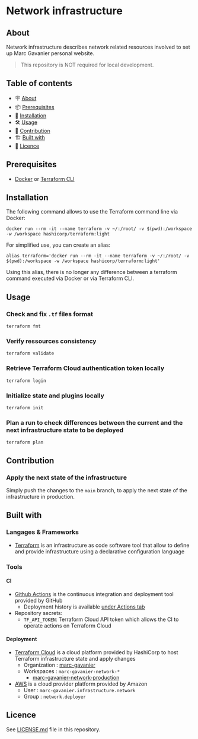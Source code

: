# Network infrastructure

## About

Network infrastructure describes network related resources involved to set up Marc Gavanier personal website.

> This repository is NOT required for local development.

## Table of contents

- 🪧 [About](#about)
- 📦 [Prerequisites](#prerequisites)
- 🚀 [Installation](#installation)
- 🛠️ [Usage](#usage)
- 🤝 [Contribution](#contribution)
- 🏗️ [Built with](#built-with)
- 📝 [Licence](#licence)

## Prerequisites

- [Docker](https://www.docker.com/) or [Terraform CLI](https://www.terraform.io/cli)

## Installation

The following command allows to use the Terraform command line via Docker:
```shell
docker run --rm -it --name terraform -v ~/:/root/ -v $(pwd):/workspace -w /workspace hashicorp/terraform:light
```

For simplified use, you can create an alias:
```shell
alias terraform='docker run --rm -it --name terraform -v ~/:/root/ -v $(pwd):/workspace -w /workspace hashicorp/terraform:light'
```

Using this alias, there is no longer any difference between a terraform command executed via Docker or via Terraform CLI.

## Usage

### Check and fix `.tf` files format

```shell
terraform fmt
```

### Verify ressources consistency

```shell
terraform validate
```

### Retrieve Terraform Cloud authentication token locally

```shell
terraform login
```

### Initialize state and plugins locally

```shell
terraform init
```

### Plan a run to check differences between the current and the next infrastructure state to be deployed

```shell
terraform plan
```

## Contribution

### Apply the next state of the infrastructure

Simply push the changes to the `main` branch, to apply the next state of the infrastructure in production.

## Built with

### Langages & Frameworks

- [Terraform](https://www.terraform.io/) is an infrastructure as code software tool that allow to define and provide infrastructure using a declarative configuration language

### Tools

#### CI

- [Github Actions](https://docs.github.com/en/actions) is the continuous integration and deployment tool provided by GitHub
  - Deployment history is available [under Actions tab](https://github.com/marc-gavanier/marc-gavanier-network-infrastructure/actions)
- Repository secrets:
  - `TF_API_TOKEN`: Terraform Cloud API token which allows the CI to operate actions on Terraform Cloud

#### Deployment

- [Terraform Cloud](https://app.terraform.io/) is a cloud platform provided by HashiCorp to host Terraform infrastructure state and apply changes
  - Organization : [marc-gavanier](https://app.terraform.io/app/marc-gavanier/workspaces)
  - Workspaces : `marc-gavanier-network-*`
    - [marc-gavanier-network-production](https://app.terraform.io/app/marc-gavanier/workspaces/marc-gavanier-network-production)
- [AWS](https://aws.amazon.com/) is a cloud provider platform provided by Amazon
  - User : `marc-gavanier.infrastructure.network`
  - Group : `network.deployer`

## Licence

See [LICENSE.md](./LICENSE.md) file in this repository.
